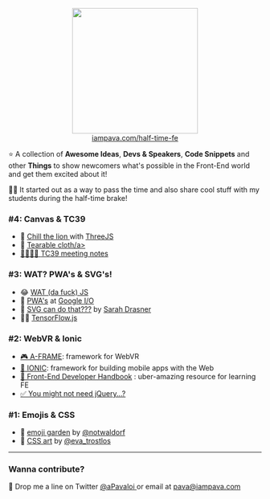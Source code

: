 <p align="center">
  <a href="https://iampava.com/half-time-fe/">
    <img height="250" src="https://iampava.com/half-time-fe/cover.jpg" />
  </a>
  <br/>
  <a href="https://iampava.com/half-time-fe/">iampava.com/half-time-fe</a>
</p>

⭐ A collection of **Awesome Ideas**, **Devs & Speakers**, **Code Snippets** and other **Things** to show newcomers what's possible in the Front-End world and get them excited about it!

👨‍🏫 It started out as a way to pass the time and also share cool stuff with my students during the half-time brake! 

###  #4: Canvas & TC39

* 🦁 <a href="https://codepen.io/Yakudoo/pen/YXxmYR">Chill the lion </a> with <a href="https://threejs.org/">ThreeJS </a>
* 👕 <a href="https://codepen.io/dissimulate/pen/KrAwx">Tearable cloth/a>
* 👨‍🔬👩‍🔬 <a href="https://tc39.github.io/tc39-notes/"> TC39 meeting notes</a>

###  #3: WAT? PWA's & SVG's!

* 😂 <a href="https://www.youtube.com/watch?v=ryJSRZzAvUs">WAT (da fuck) JS </a>
* 📱 <a href="https://www.youtube.com/watch?v=NITk4kXMQDw">PWA's</a> at <a href="https://events.google.com/io">Google I/O</a>
* 🎨 <a href="https://www.youtube.com/watch?v=ADXX4fmWHbo"> SVG can do that???</a> by <a href="https://twitter.com/sarah_edo"> Sarah Drasner</a>
* 👨‍🔬 <a href="https://js.tensorflow.org/"> TensorFlow.js</a>

###  #2: WebVR & Ionic

* <a href="https://aframe.io/">🎮 A-FRAME</a>: framework for WebVR
* <a href="https://ionicframework.com/framework">📱 IONIC</a>: framework for building mobile apps with the Web
* <a href="https://frontendmasters.com/books/front-end-handbook/2018/">📖 Front-End Developer Handbook</a> : uber-amazing resource for learning FE 
* <a href="http://youmightnotneedjquery.com/">✅ You might not need jQuery...?</a> 


### #1: Emojis & CSS

* 🌱 <a href="https://emoji-garden.glitch.me/">emoji garden</a> by <a href="https://twitter.com/notwaldorf">@notwaldorf<a/>
* 🎨 <a href="https://codepen.io/eva_trostlos/">CSS art</a> by <a href="https://twitter.com/eva_trostlos">@eva_trostlos</a>


<hr/>

### Wanna contribute?
📧 Drop me a line on Twitter <a href="https://twitter.com/aPavaloi">@aPavaloi </a> or email at <a href="mailto:pava@iampava.com">pava@iampava.com </a>
